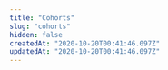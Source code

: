 ```yaml
---
title: "Cohorts"
slug: "cohorts"
hidden: false
createdAt: "2020-10-20T00:41:46.097Z"
updatedAt: "2020-10-20T00:41:46.097Z"
---
```

